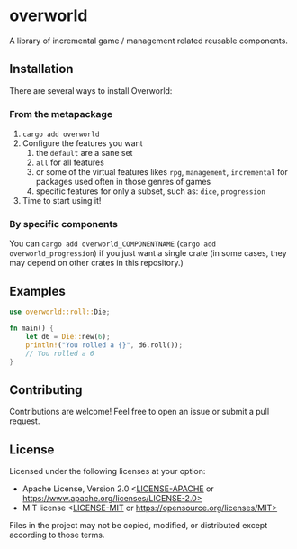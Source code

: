# overworld

A library of incremental game / management related reusable components.

## Installation

There are several ways to install Overworld:

### From the metapackage

1. `cargo add overworld`
2. Configure the features you want
   1. the `default` are a sane set
   2. `all` for all features
   3. or some of the virtual features likes `rpg`, `management`, `incremental` for packages used often in those genres of games
   4. specific features for only a subset, such as: `dice`, `progression` 
3. Time to start using it!


### By specific components

You can `cargo add overworld_COMPONENTNAME` (`cargo add overworld_progression`) if you just want a single crate 
(in some cases, they may depend on other crates in this repository.)

## Examples

```rust
use overworld::roll::Die;

fn main() {
    let d6 = Die::new(6);
    println!("You rolled a {}", d6.roll());
    // You rolled a 6
}
```

## Contributing

Contributions are welcome! Feel free to open an issue or submit a pull request.

## License

Licensed under the following licenses at your option:

- Apache License, Version 2.0 <[LICENSE-APACHE](LICENSE-APACHE) or https://www.apache.org/licenses/LICENSE-2.0>
- MIT license <[LICENSE-MIT](LICENSE-MIT) or https://opensource.org/licenses/MIT>

Files in the project may not be copied, modified, or distributed except according to those terms.
